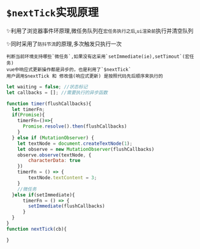 
# `$nextTick`实现原理

✨利用了浏览器事件环原理,微任务队列在`宏任务执行之后`,`ui渲染前`执行并清空队列

✨同时采用了`防抖节流`的原理,多次触发只执行一次

    判断当前环境支持哪些`微任务`,如果没有这采用`setImmediate(ie),setTimout`(宏任务)
    vue中响应式更新操作都是异步的，也是利用了`$nextTick`
    用户调用$nextTick 和 修改值(响应式更新) 是按照代码先后顺序来执行的


```js
let waiting = false; //状态标记
let callbacks = []; //需要执行的异步函数

function timer(flushCallbacks){
  let timerFn;
  if(Promise){
    timerFn=()=>{
      Promise.resolve().then(flushCallbacks)
    }
  } else if (MutationObserver) {
    let textNode = document.createTextNode(1);
    let observe = new MutationObserver(flushCallbacks)
    observe.observe(textNode, {
        characterData: true
    })
    timerFn = () => {
        textNode.textContent = 3;
    }
    //微任务
  }else if(setImmediate){
      timerFn = () => {
        setImmediate(flushCallbacks)
      }
  }
}
function nextTick(cb){

}

```
